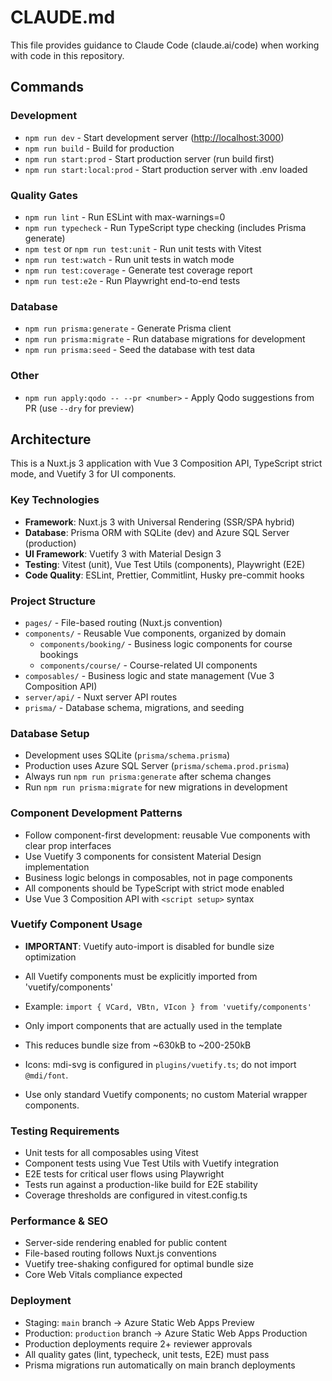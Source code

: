 # CLAUDE.md

This file provides guidance to Claude Code (claude.ai/code) when working with code in this repository.

## Commands

### Development

- `npm run dev` - Start development server (<http://localhost:3000>)
- `npm run build` - Build for production
- `npm run start:prod` - Start production server (run build first)
- `npm run start:local:prod` - Start production server with .env loaded

### Quality Gates

- `npm run lint` - Run ESLint with max-warnings=0
- `npm run typecheck` - Run TypeScript type checking (includes Prisma generate)
- `npm test` or `npm run test:unit` - Run unit tests with Vitest
- `npm run test:watch` - Run unit tests in watch mode
- `npm run test:coverage` - Generate test coverage report
- `npm run test:e2e` - Run Playwright end-to-end tests

### Database

- `npm run prisma:generate` - Generate Prisma client
- `npm run prisma:migrate` - Run database migrations for development
- `npm run prisma:seed` - Seed the database with test data

### Other

- `npm run apply:qodo -- --pr <number>` - Apply Qodo suggestions from PR (use `--dry` for preview)

## Architecture

This is a Nuxt.js 3 application with Vue 3 Composition API, TypeScript strict mode, and Vuetify 3 for UI components.

### Key Technologies

- **Framework**: Nuxt.js 3 with Universal Rendering (SSR/SPA hybrid)
- **Database**: Prisma ORM with SQLite (dev) and Azure SQL Server (production)
- **UI Framework**: Vuetify 3 with Material Design 3
- **Testing**: Vitest (unit), Vue Test Utils (components), Playwright (E2E)
- **Code Quality**: ESLint, Prettier, Commitlint, Husky pre-commit hooks

### Project Structure

- `pages/` - File-based routing (Nuxt.js convention)
- `components/` - Reusable Vue components, organized by domain
  - `components/booking/` - Business logic components for course bookings
  - `components/course/` - Course-related UI components
- `composables/` - Business logic and state management (Vue 3 Composition API)
- `server/api/` - Nuxt server API routes
- `prisma/` - Database schema, migrations, and seeding

### Database Setup

- Development uses SQLite (`prisma/schema.prisma`)
- Production uses Azure SQL Server (`prisma/schema.prod.prisma`)
- Always run `npm run prisma:generate` after schema changes
- Run `npm run prisma:migrate` for new migrations in development

### Component Development Patterns

- Follow component-first development: reusable Vue components with clear prop interfaces
- Use Vuetify 3 components for consistent Material Design implementation
- Business logic belongs in composables, not in page components
- All components should be TypeScript with strict mode enabled
- Use Vue 3 Composition API with `<script setup>` syntax

### Vuetify Component Usage

- **IMPORTANT**: Vuetify auto-import is disabled for bundle size optimization
- All Vuetify components must be explicitly imported from 'vuetify/components'
- Example: `import { VCard, VBtn, VIcon } from 'vuetify/components'`
- Only import components that are actually used in the template
- This reduces bundle size from ~630kB to ~200-250kB

- Icons: mdi-svg is configured in `plugins/vuetify.ts`; do not import `@mdi/font`.
- Use only standard Vuetify components; no custom Material wrapper components.

### Testing Requirements

- Unit tests for all composables using Vitest
- Component tests using Vue Test Utils with Vuetify integration
- E2E tests for critical user flows using Playwright
- Tests run against a production-like build for E2E stability
- Coverage thresholds are configured in vitest.config.ts

### Performance & SEO

- Server-side rendering enabled for public content
- File-based routing follows Nuxt.js conventions
- Vuetify tree-shaking configured for optimal bundle size
- Core Web Vitals compliance expected

### Deployment

- Staging: `main` branch → Azure Static Web Apps Preview
- Production: `production` branch → Azure Static Web Apps Production
- Production deployments require 2+ reviewer approvals
- All quality gates (lint, typecheck, unit tests, E2E) must pass
- Prisma migrations run automatically on main branch deployments
